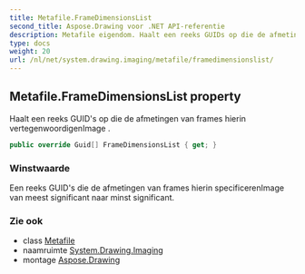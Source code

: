 ```yaml
---
title: Metafile.FrameDimensionsList
second_title: Aspose.Drawing voor .NET API-referentie
description: Metafile eigendom. Haalt een reeks GUIDs op die de afmetingen van frames hierin vertegenwoordigenImage .
type: docs
weight: 20
url: /nl/net/system.drawing.imaging/metafile/framedimensionslist/
---
```

## Metafile.FrameDimensionsList property

Haalt een reeks GUID's op die de afmetingen van frames hierin vertegenwoordigenImage .

```csharp
public override Guid[] FrameDimensionsList { get; }
```

### Winstwaarde

Een reeks GUID's die de afmetingen van frames hierin specificerenImage van meest significant naar minst significant.

### Zie ook

* class [Metafile](../)
* naamruimte [System.Drawing.Imaging](../../metafile/)
* montage [Aspose.Drawing](../../../)


